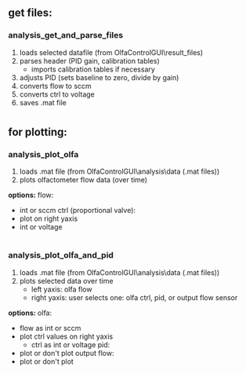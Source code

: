 
## get files:
### analysis_get_and_parse_files

1. loads selected datafile (from OlfaControlGUI\result_files)
2. parses header (PID gain, calibration tables)
	- imports calibration tables if necessary
3. adjusts PID (sets baseline to zero, divide by gain)
4. converts flow to sccm
5. converts ctrl to voltage
6. saves .mat file


#

## for plotting:

### analysis_plot_olfa

1. loads .mat file (from OlfaControlGUI\analysis\data (.mat files))
2. plots olfactometer flow data (over time)

**options:**
flow:
- int or sccm
ctrl (proportional valve):
- plot on right yaxis
- int or voltage



#
### analysis_plot_olfa_and_pid

1. loads .mat file (from OlfaControlGUI\analysis\data (.mat files))
2. plots selected data over time
	- left yaxis: olfa flow
	- right yaxis: user selects one: olfa ctrl, pid, or output flow sensor


**options:**
olfa:
- flow as int or sccm
- plot ctrl values on right yaxis
	- ctrl as int or voltage
pid:
- plot or don't plot
output flow:
- plot or don't plot